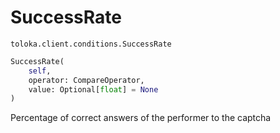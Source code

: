 # SuccessRate
`toloka.client.conditions.SuccessRate`

```python
SuccessRate(
    self,
    operator: CompareOperator,
    value: Optional[float] = None
)
```

Percentage of correct answers of the performer to the captcha

